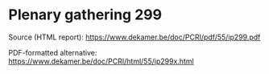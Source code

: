 # Plenary gathering 299

Source (HTML report): https://www.dekamer.be/doc/PCRI/pdf/55/ip299.pdf

PDF-formatted alternative: https://www.dekamer.be/doc/PCRI/html/55/ip299x.html

